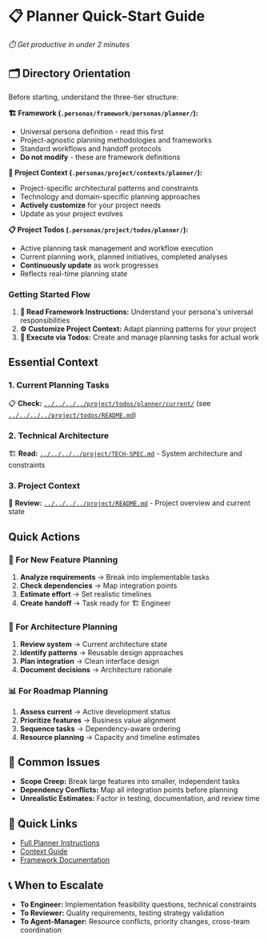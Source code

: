 # 📋 Planner Quick-Start Guide

*⏱️ Get productive in under 2 minutes*

## 🗂️ Directory Orientation

Before starting, understand the three-tier structure:

**🏗️ Framework (`.personas/framework/personas/planner/`):**

- Universal persona definition - read this first
- Project-agnostic planning methodologies and frameworks
- Standard workflows and handoff protocols
- **Do not modify** - these are framework definitions

**🎯 Project Context (`.personas/project/contexts/planner/`):**

- Project-specific architectural patterns and constraints
- Technology and domain-specific planning approaches
- **Actively customize** for your project needs
- Update as your project evolves

**📋 Project Todos (`.personas/project/todos/planner/`):**

- Active planning task management and workflow execution
- Current planning work, planned initiatives, completed analyses
- **Continuously update** as work progresses
- Reflects real-time planning state

### Getting Started Flow

1. **📖 Read Framework Instructions:** Understand your persona's universal responsibilities
2. **⚙️ Customize Project Context:** Adapt planning patterns for your project
3. **🚀 Execute via Todos:** Create and manage planning tasks for actual work

## Essential Context

### 1. Current Planning Tasks
📋 **Check:** [`../../../../project/todos/planner/current/`](../../../../project/todos/planner/current/) (see [`../../../../project/todos/README.md`](../../../../project/todos/README.md))

### 2. Technical Architecture
🏗️ **Read:** [`../../../../project/TECH-SPEC.md`](../../../../project/TECH-SPEC.md) - System architecture and constraints

### 3. Project Context
📖 **Review:** [`../../../../project/README.md`](../../../../project/README.md) - Project overview and current state

## Quick Actions

### 🎯 For New Feature Planning
1. **Analyze requirements** → Break into implementable tasks  
2. **Check dependencies** → Map integration points  
3. **Estimate effort** → Set realistic timelines  
4. **Create handoff** → Task ready for 🏗️ Engineer

### 🔄 For Architecture Planning  
1. **Review system** → Current architecture state
2. **Identify patterns** → Reusable design approaches  
3. **Plan integration** → Clean interface design  
4. **Document decisions** → Architecture rationale

### 📊 For Roadmap Planning
1. **Assess current** → Active development status  
2. **Prioritize features** → Business value alignment  
3. **Sequence tasks** → Dependency-aware ordering  
4. **Resource planning** → Capacity and timeline estimates

## 🚨 Common Issues
- **Scope Creep:** Break large features into smaller, independent tasks
- **Dependency Conflicts:** Map all integration points before planning
- **Unrealistic Estimates:** Factor in testing, documentation, and review time

## 🔗 Quick Links
- [Full Planner Instructions](./INSTRUCTIONS.md)
- [Context Guide](./CONTEXT-GUIDE.md)
- [Framework Documentation](../../PERSONA-FRAMEWORK.md)

## 📞 When to Escalate
- **To Engineer:** Implementation feasibility questions, technical constraints
- **To Reviewer:** Quality requirements, testing strategy validation
- **To Agent-Manager:** Resource conflicts, priority changes, cross-team coordination
